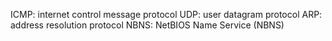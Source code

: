 
ICMP: internet control message protocol
UDP: user datagram protocol
ARP: address resolution protocol
NBNS: NetBIOS Name Service (NBNS)
